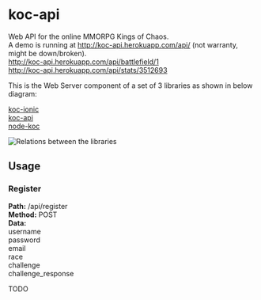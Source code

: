 koc-api
=======

Web API for the online MMORPG Kings of Chaos.<br>
A demo is running at http://koc-api.herokuapp.com/api/ (not warranty, might be down/broken).<br>
http://koc-api.herokuapp.com/api/battlefield/1<br>
http://koc-api.herokuapp.com/api/stats/3512693

This is the Web Server component of a set of 3 libraries as shown in below diagram:

[koc-ionic](../../../koc-ionic)<br />
[koc-api](../../../koc-api)<br />
[node-koc](../../../node-koc)<br />

![Relations between the libraries](http://i.imgur.com/pbDEWd2.png "Relations between the libraries")

Usage
-----

### Register
**Path:**   /api/register<br>
**Method:** POST<br>
**Data:**<br>
  username<br>
  password<br>
  email<br>
  race<br>
  challenge<br>
  challenge_response<br>

TODO
